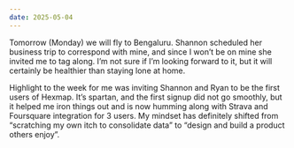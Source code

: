 ```yaml
---
date: 2025-05-04
---
```


Tomorrow (Monday) we will fly to Bengaluru. Shannon scheduled her business trip to correspond with mine, and since I won’t be on mine she invited me to tag along. I’m not sure if I’m looking forward to it, but it will certainly be healthier than staying lone at home.

Highlight to the week for me was inviting Shannon and Ryan to be the first users of Hexmap. It’s spartan, and the first signup did not go smoothly, but it helped me iron things out and is now humming along with Strava and Foursquare integration for 3 users. My mindset has definitely shifted from “scratching my own itch to consolidate data” to “design and build a product others enjoy”.
